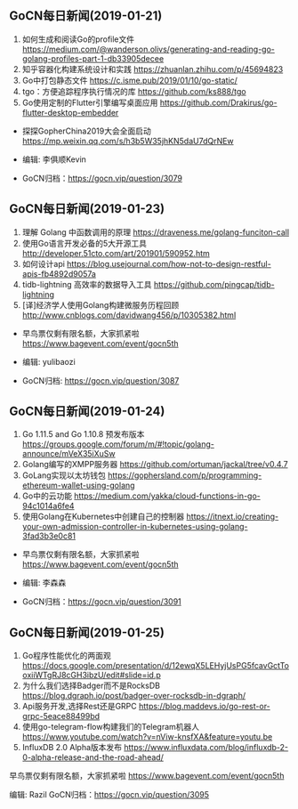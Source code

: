 ## GoCN每日新闻(2019-01-21)

1. 如何生成和阅读Go的profile文件 https://medium.com/@wanderson.olivs/generating-and-reading-go-golang-profiles-part-1-db33905decee
2. 知乎容器化构建系统设计和实践 https://zhuanlan.zhihu.com/p/45694823
3. Go中打包静态文件 https://c.isme.pub/2019/01/10/go-static/
4. tgo：方便追踪程序执行情况的库 https://github.com/ks888/tgo
5. Go使用定制的Flutter引擎编写桌面应用 https://github.com/Drakirus/go-flutter-desktop-embedder

* 探探GopherChina2019大会全面启动 https://mp.weixin.qq.com/s/h3b5W35jhKN5daU7dQrNEw

* 编辑: 李俱顺Kevin
* GoCN归档：https://gocn.vip/question/3079

## GoCN每日新闻(2019-01-23)

1. 理解 Golang 中函数调用的原理 https://draveness.me/golang-funciton-call
2. 使用Go语言开发必备的5大开源工具 http://developer.51cto.com/art/201901/590952.htm
3. 如何设计api https://blog.usejournal.com/how-not-to-design-restful-apis-fb4892d9057a
4. tidb-lightning 高效率的数据导入工具 https://github.com/pingcap/tidb-lightning
5. [译]经济学人使用Golang构建微服务历程回顾 http://www.cnblogs.com/davidwang456/p/10305382.html

* 早鸟票仅剩有限名额，大家抓紧啦 https://www.bagevent.com/event/gocn5th

* 编辑: yulibaozi
* GoCN归档: https://gocn.vip/question/3087


## GoCN每日新闻(2019-01-24)

1.  Go 1.11.5 and Go 1.10.8 预发布版本 https://groups.google.com/forum/m/#!topic/golang-announce/mVeX35iXuSw
2. Golang编写的XMPP服务器 https://github.com/ortuman/jackal/tree/v0.4.7
3. GoLang实现以太坊钱包 https://gophersland.com/p/programming-ethereum-wallet-using-golang
4. Go中的云功能 https://medium.com/yakka/cloud-functions-in-go-94c1014a6fe4
5. 使用Golang在Kubernetes中创建自己的控制器 https://itnext.io/creating-your-own-admission-controller-in-kubernetes-using-golang-3fad3b3e0c81

* 早鸟票仅剩有限名额，大家抓紧啦 https://www.bagevent.com/event/gocn5th

* 编辑: 李森森
* GoCN归档：https://gocn.vip/question/3091

## GoCN每日新闻(2019-01-25) 

1. Go程序性能优化的两面观 https://docs.google.com/presentation/d/12ewqX5LEHyjUsPG5fcavGctTooxiiWTgRJ8cGH3ibzU/edit#slide=id.p 
2. 为什么我们选择Badger而不是RocksDB https://blog.dgraph.io/post/badger-over-rocksdb-in-dgraph/ 
3. Api服务开发,选择Rest还是GRPC https://blog.maddevs.io/go-rest-or-grpc-5eace88499bd 
4. 使用go-telegram-flow构建我们的Telegram机器人 https://www.youtube.com/watch?v=nViw-knsfXA&feature=youtu.be 
5. InfluxDB 2.0 Alpha版本发布 https://www.influxdata.com/blog/influxdb-2-0-alpha-release-and-the-road-ahead/ 

早鸟票仅剩有限名额，大家抓紧啦 https://www.bagevent.com/event/gocn5th 

编辑: Razil 
GoCN归档：https://gocn.vip/question/3095
